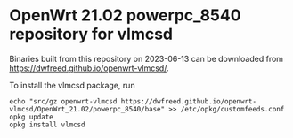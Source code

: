 OpenWrt 21.02 powerpc_8540 repository for vlmcsd
========

Binaries built from this repository on 2023-06-13 can be downloaded from https://dwfreed.github.io/openwrt-vlmcsd/.

To install the vlmcsd package, run

```
echo "src/gz openwrt-vlmcsd https://dwfreed.github.io/openwrt-vlmcsd/OpenWrt_21.02/powerpc_8540/base" >> /etc/opkg/customfeeds.conf
opkg update
opkg install vlmcsd
```
